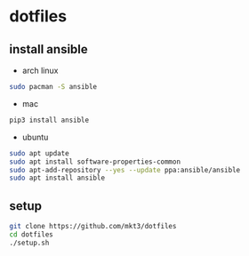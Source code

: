 # dotfiles

## install ansible
- arch linux
```bash
sudo pacman -S ansible
```

- mac
```bash
pip3 install ansible
```

- ubuntu
```bash
sudo apt update
sudo apt install software-properties-common
sudo apt-add-repository --yes --update ppa:ansible/ansible
sudo apt install ansible
```

## setup
```bash
git clone https://github.com/mkt3/dotfiles
cd dotfiles
./setup.sh
```
